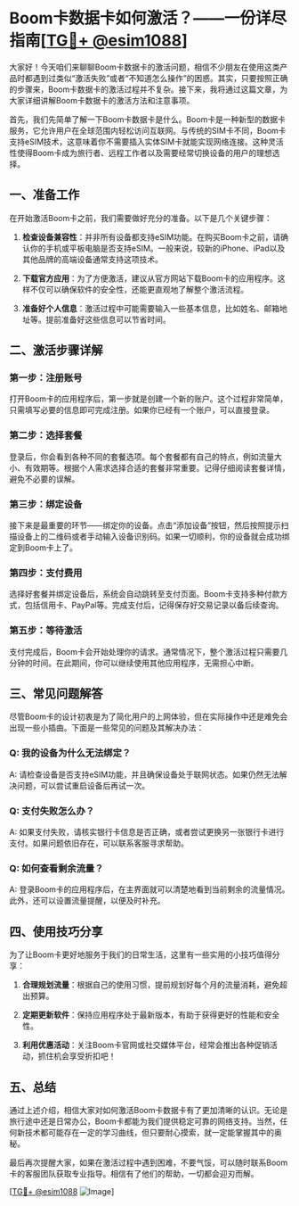 # Boom卡数据卡如何激活？——一份详尽指南[[TG💪+ @esim1088](https://t.me/s/esim1088)]

大家好！今天咱们来聊聊Boom卡数据卡的激活问题，相信不少朋友在使用这类产品时都遇到过类似“激活失败”或者“不知道怎么操作”的困惑。其实，只要按照正确的步骤来，Boom卡数据卡的激活过程并不复杂。接下来，我将通过这篇文章，为大家详细讲解Boom卡数据卡的激活方法和注意事项。

首先，我们先简单了解一下Boom卡数据卡是什么。Boom卡是一种新型的数据卡服务，它允许用户在全球范围内轻松访问互联网。与传统的SIM卡不同，Boom卡支持eSIM技术，这意味着你不需要插入实体SIM卡就能实现网络连接。这种灵活性使得Boom卡成为旅行者、远程工作者以及需要经常切换设备的用户的理想选择。

## 一、准备工作

在开始激活Boom卡之前，我们需要做好充分的准备。以下是几个关键步骤：

1. **检查设备兼容性**：并非所有设备都支持eSIM功能。在购买Boom卡之前，请确认你的手机或平板电脑是否支持eSIM。一般来说，较新的iPhone、iPad以及其他品牌的高端设备通常支持这项技术。
   
2. **下载官方应用**：为了方便激活，建议从官方网站下载Boom卡的应用程序。这样不仅可以确保软件的安全性，还能更直观地了解整个激活流程。

3. **准备好个人信息**：激活过程中可能需要输入一些基本信息，比如姓名、邮箱地址等。提前准备好这些信息可以节省时间。

## 二、激活步骤详解

### 第一步：注册账号

打开Boom卡的应用程序后，第一步就是创建一个新的账户。这个过程非常简单，只需填写必要的信息即可完成注册。如果你已经有一个账户，可以直接登录。

### 第二步：选择套餐

登录后，你会看到各种不同的套餐选项。每个套餐都有自己的特点，例如流量大小、有效期等。根据个人需求选择合适的套餐非常重要。记得仔细阅读套餐详情，避免不必要的误解。

### 第三步：绑定设备

接下来是最重要的环节——绑定你的设备。点击“添加设备”按钮，然后按照提示扫描设备上的二维码或者手动输入设备识别码。如果一切顺利，你的设备就会成功绑定到Boom卡上了。

### 第四步：支付费用

选择好套餐并绑定设备后，系统会自动跳转至支付页面。Boom卡支持多种付款方式，包括信用卡、PayPal等。完成支付后，记得保存好交易记录以备后续查询。

### 第五步：等待激活

支付完成后，Boom卡会开始处理你的请求。通常情况下，整个激活过程只需要几分钟的时间。在此期间，你可以继续使用其他应用程序，无需担心中断。

## 三、常见问题解答

尽管Boom卡的设计初衷是为了简化用户的上网体验，但在实际操作中还是难免会出现一些小插曲。下面是一些常见的问题及其解决办法：

### Q: 我的设备为什么无法绑定？
A: 请检查设备是否支持eSIM功能，并且确保设备处于联网状态。如果仍然无法解决问题，可以尝试重启设备后再试一次。

### Q: 支付失败怎么办？
A: 如果支付失败，请核实银行卡信息是否正确，或者尝试更换另一张银行卡进行支付。如果问题依旧存在，可以联系客服寻求帮助。

### Q: 如何查看剩余流量？
A: 登录Boom卡的应用程序后，在主界面就可以清楚地看到当前剩余的流量情况。此外，还可以设置流量提醒，以便及时补充。

## 四、使用技巧分享

为了让Boom卡更好地服务于我们的日常生活，这里有一些实用的小技巧值得分享：

1. **合理规划流量**：根据自己的使用习惯，提前规划好每个月的流量消耗，避免超出预算。

2. **定期更新软件**：保持应用程序处于最新版本，有助于获得更好的性能和安全性。

3. **利用优惠活动**：关注Boom卡官网或社交媒体平台，经常会推出各种促销活动，抓住机会享受折扣吧！

## 五、总结

通过上述介绍，相信大家对如何激活Boom卡数据卡有了更加清晰的认识。无论是旅行途中还是日常办公，Boom卡都能为我们提供稳定可靠的网络支持。当然，任何新技术都可能存在一定的学习曲线，但只要耐心摸索，就一定能掌握其中的奥秘。

最后再次提醒大家，如果在激活过程中遇到困难，不要气馁，可以随时联系Boom卡的客服团队获取专业指导。相信有了他们的帮助，一切都会迎刃而解。

[[TG💪+ @esim1088](https://t.me/s/esim1088) ![Image](https://i.postimg.cc/4NQfJmqS/Snipaste-2025-05-13-00-14-12.png)]